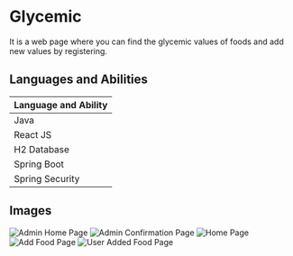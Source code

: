 # Glycemic

It is a web page where you can find the glycemic values of foods and add new values by registering.

## Languages and Abilities

|Language and Ability|
|------|
|Java|
|React JS|
|H2 Database|
|Spring Boot|
|Spring Security|

## Images

<img src="" alt="Admin Home Page">

<img src="" alt="Admin Confirmation Page">

<img src="" alt="Home Page">

<img src="" alt="Add Food Page">

<img src="" alt="User Added Food Page">
